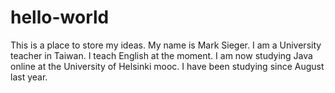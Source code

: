 # hello-world
This is a place to store my ideas.
My name is Mark Sieger. I am a University teacher in Taiwan. I teach English at the moment. I am now studying Java online at the University of Helsinki mooc. I have been studying since August last year. 
